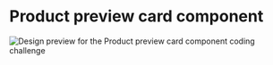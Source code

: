 # Product preview card component

![Design preview for the Product preview card component coding challenge](./design/desktop-preview.jpg)
